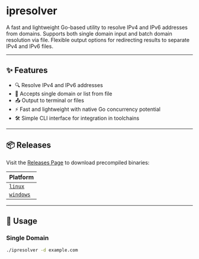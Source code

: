 # ipresolver

A fast and lightweight Go-based utility to resolve IPv4 and IPv6 addresses from domains. Supports both single domain input and batch domain resolution via file. Flexible output options for redirecting results to separate IPv4 and IPv6 files.

---

## ✨ Features

- 🔍 Resolve IPv4 and IPv6 addresses
- 📁 Accepts single domain or list from file
- 📤 Output to terminal or files
- ⚡ Fast and lightweight with native Go concurrency potential
- 🛠 Simple CLI interface for integration in toolchains

---

## 📦 Releases

Visit the [Releases Page](https://github.com/Pwn3rx0/ipresolver/releases) to download precompiled binaries:

| Platform |
|---------------------------|
| [`linux`](https://github.com/Pwn3rx0/ipresolver/releases/latest) |
| [`windows`](https://github.com/Pwn3rx0/ipresolver/releases/latest) |

---

## 🚀 Usage

### Single Domain
```bash
./ipresolver -d example.com
